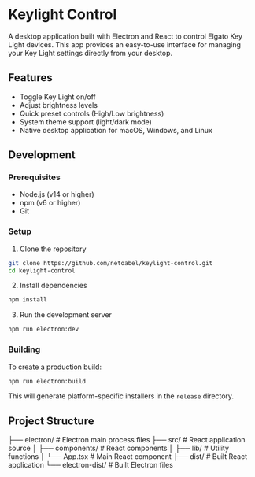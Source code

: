 # Keylight Control

A desktop application built with Electron and React to control Elgato Key Light devices. This app provides an easy-to-use interface for managing your Key Light settings directly from your desktop.

## Features

- Toggle Key Light on/off
- Adjust brightness levels
- Quick preset controls (High/Low brightness)
- System theme support (light/dark mode)
- Native desktop application for macOS, Windows, and Linux

## Development

### Prerequisites

- Node.js (v14 or higher)
- npm (v6 or higher)
- Git

### Setup

1. Clone the repository

```bash
git clone https://github.com/netoabel/keylight-control.git
cd keylight-control
```

2. Install dependencies

```bash
npm install
```

3. Run the development server

```bash
npm run electron:dev
```

### Building

To create a production build:

```bash
npm run electron:build
```

This will generate platform-specific installers in the `release` directory.

## Project Structure

├── electron/ # Electron main process files
├── src/ # React application source
│ ├── components/ # React components
│ ├── lib/ # Utility functions
│ └── App.tsx # Main React component
├── dist/ # Built React application
└── electron-dist/ # Built Electron files
